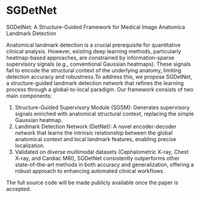 # SGDetNet
SGDetNet: A Structure-Guided Framework for Medical Image Anatomica Landmark Detection

Anatomical landmark detection is a crucial prerequisite for quantitative clinical analysis. However, existing deep learning methods, particularly heatmap-based approaches, are constrained by information-sparse supervisory signals (e.g., conventional Gaussian heatmaps). These signals fail to encode the structural context of the underlying anatomy, limiting detection accuracy and robustness.To address this, we propose SGDetNet, a structure-guided landmark detection network that refines the learning process through a global-to-local paradigm.
Our framework consists of two main components:
1. Structure-Guided Supervisory Module (SGSM): Generates supervisory signals enriched with anatomical structural context, replacing the simple Gaussian heatmap.
2. Landmark Detection Network (DetNet): A novel encoder-decoder network that learns the intrinsic relationship between the global anatomical context and local landmark features, enabling precise localization.
3. Validated on diverse multimodal datasets (Cephalometric X-ray, Chest X-ray, and Cardiac MRI), SGDetNet consistently outperforms other state-of-the-art methods in both accuracy and generalization, offering a robust approach to enhancing automated clinical workflows.

The full source code will be made publicly available once the paper is accepted.
